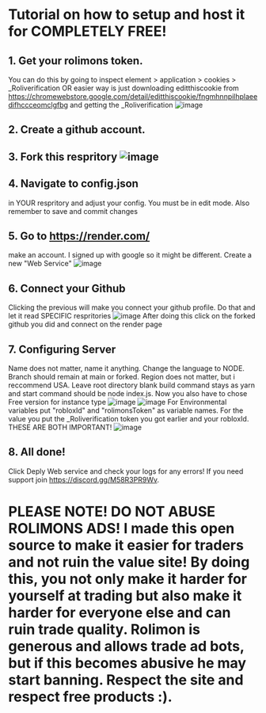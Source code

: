 # Tutorial on how to setup and host it for COMPLETELY FREE!

## 1. Get your rolimons token. 
You can do this by going to inspect element > application > cookies > _Roliverification OR easier way is just downloading editthiscookie from https://chromewebstore.google.com/detail/editthiscookie/fngmhnnpilhplaeedifhccceomclgfbg and getting the _Roliverification ![image](https://github.com/ArachnidRB/rolimons-trade-ad/assets/89037932/0885d0c5-afbb-4f85-ae9e-e9a9223a6d9b)
## 2. Create a github account.
## 3. Fork this respritory ![image](https://github.com/ArachnidRB/rolimons-trade-ad/assets/89037932/d7714391-8e91-4fac-a137-39753200572d)
## 4. Navigate to config.json
in YOUR respritory and adjust your config. You must be in edit mode. Also remember to save and commit changes
## 5. Go to https://render.com/
make an account. I signed up with google so it might be different. Create a new "Web Service" ![image](https://github.com/ArachnidRB/rolimons-trade-ad/assets/89037932/7658ad53-d15b-4692-a00f-df1e6d8c1405)
## 6. Connect your Github
Clicking the previous will make you connect your github profile. Do that and let it read SPECIFIC respritories ![image](https://github.com/ArachnidRB/rolimons-trade-ad/assets/89037932/0ac83443-c9b0-4a20-a73e-88b3908e8370) After doing this click on the forked github you did and connect on the render page
## 7. Configuring Server
Name does not matter, name it anything. Change the language to NODE. Branch should remain at main or forked. Region does not matter, but i reccommend USA. Leave root directory blank build command stays as yarn and start command should be node index.js. Now you also have to chose Free version for instance type ![image](https://github.com/ArachnidRB/rolimons-trade-ad/assets/89037932/115178da-eb36-48d6-883f-5a697f8dcc89) ![image](https://github.com/ArachnidRB/rolimons-trade-ad/assets/89037932/6cf9368c-0821-497d-a4d1-b7215afcca1a) For Environmental variables put "robloxId" and "rolimonsToken" as variable names. For the value you put the _Roliverification token you got earlier and your robloxId. THESE ARE BOTH IMPORTANT! ![image](https://github.com/ArachnidRB/rolimons-trade-ad/assets/89037932/0345028b-1797-437d-a44f-06cf921580ce)
## 8. All done! 
Click Deply Web service and check your logs for any errors! If you need support join https://discord.gg/M58R3PR9Wv.

# PLEASE NOTE! DO NOT ABUSE ROLIMONS ADS! I made this open source to make it easier for traders and not ruin the value site! By doing this, you not only make it harder for yourself at trading but also make it harder for everyone else and can ruin trade quality. Rolimon is generous and allows trade ad bots, but if this becomes abusive he may start banning. Respect the site and respect free products :).
